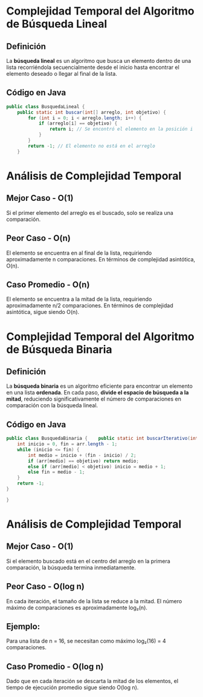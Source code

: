 # Complejidad Temporal del Algoritmo de Búsqueda Lineal

## Definición  
La **búsqueda lineal** es un algoritmo que busca un elemento dentro de una lista recorriéndola secuencialmente desde el inicio hasta encontrar el elemento deseado o llegar al final de la lista.

## Código en Java  
```java
public class BusquedaLineal {
    public static int buscar(int[] arreglo, int objetivo) {
        for (int i = 0; i < arreglo.length; i++) {
            if (arreglo[i] == objetivo) {
                return i; // Se encontró el elemento en la posición i
            }
        }
        return -1; // El elemento no está en el arreglo
    }

```

# Análisis de Complejidad Temporal

## Mejor Caso - O(1)

Si el primer elemento del arreglo es el buscado, solo se realiza una comparación.

## Peor Caso - O(n)

El elemento se encuentra en al final de la lista, requiriendo aproximadamente n comparaciones. En términos de complejidad asintótica, O(n).

## Caso Promedio  - O(n)

El elemento se encuentra a la mitad de la lista, requiriendo aproximadamente n/2 comparaciones. En términos de complejidad asintótica, sigue siendo O(n).


# Complejidad Temporal del Algoritmo de Búsqueda Binaria

## Definición  
La **búsqueda binaria** es un algoritmo eficiente para encontrar un elemento en una lista **ordenada**. En cada paso, **divide el espacio de búsqueda a la mitad**, reduciendo significativamente el número de comparaciones en comparación con la búsqueda lineal.

## Código en Java  
```java
public class BusquedaBinaria {    public static int buscarIterativo(int[] arr, int objetivo) {
    int inicio = 0, fin = arr.length - 1;
    while (inicio <= fin) {
        int medio = inicio + (fin - inicio) / 2;
        if (arr[medio] == objetivo) return medio;
        else if (arr[medio] < objetivo) inicio = medio + 1;
        else fin = medio - 1;
    }
    return -1;
}

}
```

# Análisis de Complejidad Temporal

## Mejor Caso  - O(1)

Si el elemento buscado está en el centro del arreglo en la primera comparación, la búsqueda termina inmediatamente.

## Peor Caso - O(log n)

En cada iteración, el tamaño de la lista se reduce a la mitad. El número máximo de comparaciones es aproximadamente log₂(n).

## Ejemplo:

Para una lista de n = 16, se necesitan como máximo log₂(16) = 4 comparaciones.


## Caso Promedio - O(log n)

Dado que en cada iteración se descarta la mitad de los elementos, el tiempo de ejecución promedio sigue siendo O(log n).






